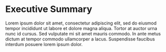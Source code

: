 # Executive Summary
Lorem ipsum dolor sit amet, consectetur adipiscing elit, sed do eiusmod tempor incididunt ut labore et dolore magna aliqua. Tortor at auctor urna nunc id cursus. Sed vulputate mi sit amet mauris commodo. In ante metus dictum at tempor commodo ullamcorper a lacus. Suspendisse faucibus interdum posuere lorem ipsum dolor.
